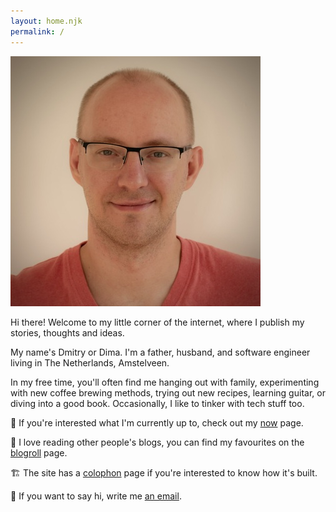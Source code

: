 ```yaml
---
layout: home.njk
permalink: /
---
```


<img src="/assets/img/avatar.jpeg" class="avatar"/>

Hi there! Welcome to my little corner of the internet, where I publish my stories, thoughts and ideas.

My name's Dmitry or Dima. I'm a father, husband, and software engineer living in The Netherlands, Amstelveen.

In my free time, you'll often find me hanging out with family, experimenting with new coffee brewing methods, trying out new recipes, learning guitar, or diving into a good book. Occasionally, I like to tinker with tech stuff too.

📰 If you're interested what I'm currently up to, check out my [now](/now) page.

🏣 I love reading other people's blogs, you can find my favourites on the [blogroll](/blogroll) page.

🏗️ The site has a [colophon](/colophon) page if you're interested to know how it's built.

👋 If you want to say hi, write me [an email](mailto:mailbox@dolzhenko.me).
